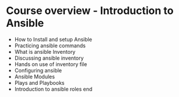 # Course overview - Introduction to Ansible
* How to Install and setup Ansible
* Practicing ansible commands
* What is ansible Inventory
* Discussing ansible inventory
* Hands on use of inventory file
* Configuring ansible
* Ansible Modules
* Plays and Playbooks
* Introduction to ansible roles
end
